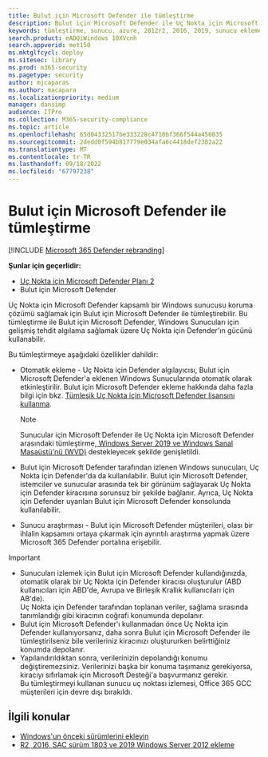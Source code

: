 ```yaml
---
title: Bulut için Microsoft Defender ile tümleştirme
description: Bulut için Microsoft Defender ile Uç Nokta için Microsoft Defender tümleştirmesi hakkında bilgi edinin
keywords: tümleştirme, sunucu, azure, 2012r2, 2016, 2019, sunucu ekleme, cihaz yönetimi, Uç Nokta için Microsoft Defender sunucuları yapılandırma, Uç Nokta için Microsoft Defender sunucuları ekleme, ekleme sunucuları Uç Nokta için Microsoft Defender
search.product: eADQiWindows 10XVcnh
search.appverid: met150
ms.mktglfcycl: deploy
ms.sitesec: library
ms.prod: m365-security
ms.pagetype: security
author: mjcaparas
ms.author: macapara
ms.localizationpriority: medium
manager: dansimp
audience: ITPro
ms.collection: M365-security-compliance
ms.topic: article
ms.openlocfilehash: 65d04332517be333228c4710bf366f544a456035
ms.sourcegitcommit: 2dedd0f594b817779e034afa6c4418def2382a22
ms.translationtype: MT
ms.contentlocale: tr-TR
ms.lasthandoff: 09/18/2022
ms.locfileid: "67797238"
---
```

# <a name="integration-with-microsoft-defender-for-cloud"></a>Bulut için Microsoft Defender ile tümleştirme

[!INCLUDE [Microsoft 365 Defender rebranding](../../includes/microsoft-defender.md)]

**Şunlar için geçerlidir:**
- [Uç Nokta için Microsoft Defender Planı 2](https://go.microsoft.com/fwlink/p/?linkid=2154037)
- Bulut için Microsoft Defender

Uç Nokta için Microsoft Defender kapsamlı bir Windows sunucusu koruma çözümü sağlamak için Bulut için Microsoft Defender ile tümleştirebilir. Bu tümleştirme ile Bulut için Microsoft Defender, Windows Sunucuları için gelişmiş tehdit algılama sağlamak üzere Uç Nokta için Defender'ın gücünü kullanabilir.

Bu tümleştirmeye aşağıdaki özellikler dahildir:

- Otomatik ekleme - Uç Nokta için Defender algılayıcısı, Bulut için Microsoft Defender'a eklenen Windows Sunucularında otomatik olarak etkinleştirilir. Bulut için Microsoft Defender ekleme hakkında daha fazla bilgi için bkz. [Tümleşik Uç Nokta için Microsoft Defender lisansını kullanma](/azure/security-center/security-center-wdatp).

    > [!NOTE]
    > Sunucular için Microsoft Defender ile Uç Nokta için Microsoft Defender arasındaki tümleştirme[, Windows Server 2019 ve Windows Sanal Masaüstü'nü (WVD)](/azure/security-center/release-notes#microsoft-defender-for-endpoint-integration-with-azure-defender-now-supports-windows-server-2019-and-windows-10-virtual-desktop-wvd-in-preview) destekleyecek şekilde genişletildi.

- Bulut için Microsoft Defender tarafından izlenen Windows sunucuları, Uç Nokta için Defender'da da kullanılabilir. Bulut için Microsoft Defender, istemciler ve sunucular arasında tek bir görünüm sağlayarak Uç Nokta için Defender kiracısına sorunsuz bir şekilde bağlanır.  Ayrıca, Uç Nokta için Defender uyarıları Bulut için Microsoft Defender konsolunda kullanılabilir.
- Sunucu araştırması - Bulut için Microsoft Defender müşterileri, olası bir ihlalin kapsamını ortaya çıkarmak için ayrıntılı araştırma yapmak üzere Microsoft 365 Defender portalına erişebilir.

> [!IMPORTANT]
> - Sunucuları izlemek için Bulut için Microsoft Defender kullandığınızda, otomatik olarak bir Uç Nokta için Defender kiracısı oluşturulur (ABD kullanıcıları için ABD'de, Avrupa ve Birleşik Krallık kullanıcıları için AB'de).<br>
Uç Nokta için Defender tarafından toplanan veriler, sağlama sırasında tanımlandığı gibi kiracının coğrafi konumunda depolanır.
> - Bulut için Microsoft Defender'ı kullanmadan önce Uç Nokta için Defender kullanıyorsanız, daha sonra Bulut için Microsoft Defender ile tümleştirilseniz bile verileriniz kiracınızı oluştururken belirttiğiniz konumda depolanır.
> - Yapılandırıldıktan sonra, verilerinizin depolandığı konumu değiştiremezsiniz. Verilerinizi başka bir konuma taşımanız gerekiyorsa, kiracıyı sıfırlamak için Microsoft Desteği'a başvurmanız gerekir. <br>
Bu tümleştirmeyi kullanan sunucu uç noktası izlemesi, Office 365 GCC müşterileri için devre dışı bırakıldı.



## <a name="related-topics"></a>İlgili konular
- [Windows'un önceki sürümlerini ekleyin](onboard-downlevel.md)
- [R2, 2016, SAC sürüm 1803 ve 2019 Windows Server 2012 ekleme](configure-server-endpoints.md)
